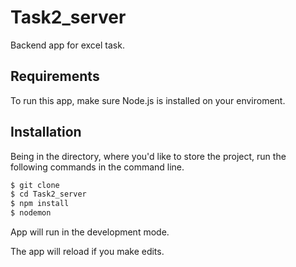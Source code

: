 # Task2_server

Backend app for excel task.

## Requirements

To run this app, make sure Node.js is installed on your enviroment.

## Installation

Being in the directory, where you'd like to store the project, run the following commands in the command line.

```bash
$ git clone 
$ cd Task2_server
$ npm install
$ nodemon
```

App will run in the development mode.

The app will reload if you make edits.
